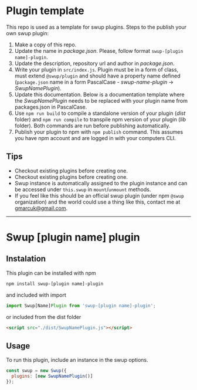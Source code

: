 # Plugin template

This repo is used as a template for swup plugins. Steps to the publish your own swup plugin:

1. Make a copy of this repo.
2. Update the name in _package.json_. Please, follow format `swup-[plugin name]-plugin`.
3. Update the description, repository url and author in _package.json_.
4. Write your plugin in `src/index.js`. Plugin must be in a form of class, must extend `@swup/plugin` and should have a property name defined (`package.json` name in a form PascalCase - _swup-name-plugin_ -> _SwupNamePlugin_).
5. Update this documentation. Below is a documentation template where the _SwupNamePlugin_ needs to be replaced with your plugin name from packages.json in PascalCase.
6. Use `npm run build` to compile a standalone version of your plugin (_dist_ folder) and `npm run compile` to transpile npm version of your plugin (_lib_ folder). Both commands are run before publishing automatically.
7. Publish your plugin to npm with `npm publish` command. This assumes you have npm account and are logged in with your computers CLI.

## Tips

- Checkout existing plugins before creating one.
- Checkout existing plugins before creating one.
- Swup instance is automatically assigned to the plugin instance and can be accessed under `this.swup` in `mount`/`unmount` methods.
- If you feel like this should be an official swup plugin (under npm `@swup` organization) and the world could use a thing like this, contact me at gmarcuk@gmail.com.

---

# Swup [plugin name] plugin

## Instalation

This plugin can be installed with npm

```bash
npm install swup-[plugin name]-plugin
```

and included with import

```javascript
import Swup[Name]Plugin from 'swup-[plugin name]-plugin';
```

or included from the dist folder

```html
<script src="./dist/SwupNamePlugin.js"></script>
```

## Usage

To run this plugin, include an instance in the swup options.

```javascript
const swup = new Swup({
  plugins: [new SwupNamePlugin()]
});
```
